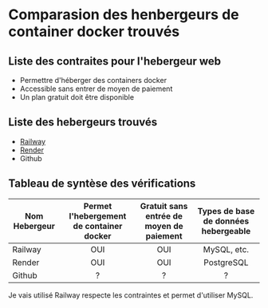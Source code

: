 # Comparasion des henbergeurs de container docker trouvés

## Liste des contraites pour l'hebergeur web

- Permettre d'héberger des containers docker
- Accessible sans entrer de moyen de paiement
- Un plan gratuit doit être disponible

## Liste des hebergeurs trouvés

- [Railway](https://railway.com)
- [Render](https://render.com/)
- Github

## Tableau de syntèse des vérifications

| Nom Hebergeur | Permet l'hebergement de container docker | Gratuit sans entrée de moyen de paiement | Types de base de données hebergeable |
| ------------- | :--------------------------------------: | :--------------------------------------: | :----------------------------------: |
| Railway       |                   OUI                    |                   OUI                    |             MySQL, etc.              |
| Render        |                   OUI                    |                   OUI                    |              PostgreSQL              |
| Github        |                    ?                     |                    ?                     |                  ?                   |

Je vais utilisé Railway respecte les contraintes et permet d'utiliser MySQL.
